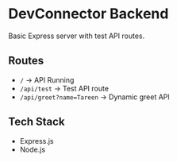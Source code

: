 # DevConnector Backend

Basic Express server with test API routes.

## Routes

- `/` → API Running
- `/api/test` → Test API route
- `/api/greet?name=Tareen` → Dynamic greet API

## Tech Stack

- Express.js
- Node.js
